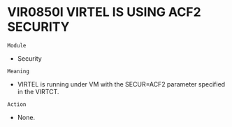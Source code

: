 # VIR0850I VIRTEL IS USING ACF2 SECURITY

`Module`
- Security

`Meaning`
- VIRTEL is running under VM with the SECUR=ACF2 parameter specified in the VIRTCT.

`Action`
- None.
